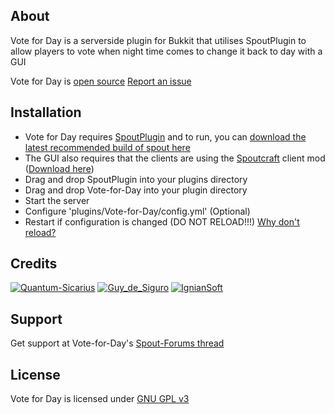 About
-----
Vote for Day is a serverside plugin for Bukkit that utilises SpoutPlugin to allow players to vote when night time comes to change it back to day with a GUI

Vote for Day is [open source][GitHub]
[Report an issue][Issues]

Installation
------------
* Vote for Day requires [SpoutPlugin][Spout Link] and to run, you can [download the latest recommended build of spout here][Spout RB]
* The GUI also requires that the clients are using the [Spoutcraft][Spout Link] client mod  ([Download here][Get Spout])
* Drag and drop SpoutPlugin into your plugins directory
* Drag and drop Vote-for-Day into your plugin directory
* Start the server
* Configure 'plugins/Vote-for-Day/config.yml' (Optional)
* Restart if configuration is changed (DO NOT RELOAD!!!) [Why don't reload?][Reload]

Credits
-------
[![Quantum-Sicarius](http://www.gravatar.com/avatar/cbcdbeb17461fb68c27befee29880127.png)](http://forums.spout.org/members/quantumsicarius.1017/)
[![Guy_de_Siguro](http://www.gravatar.com/avatar/7962fc6e594821902af1f0752f34bf48.png)](http://forums.spout.org/members/guy_de_siguro.2464/)
[![IgnianSoft](http://www.gravatar.com/avatar/d129648e9d32e32192659132b9811b8d.png)](http://software.ignian.com)

[Spout Wiki]: http://wiki.spout.org
[Spout Link]: http://spout.org
[Spout RB]: http://spout.in/plugin
[Get Spout]: http://get.spout.org
[Reload]: http://spout.in/reload
[License]: http://www.gnu.org/licenses/gpl.html
[Page]: http://forums.spout.org/threads/mech-fun-vote-for-day-v1-0-0-vote-for-the-sun-spn1100-cb1-2-5-r1-0.2574/
[GitHub]: https://github.com/Quantum-Sicarius-za-net/Vote-for-Day
[Issues]: https://github.com/Quantum-Sicarius-za-net/Vote-for-Day/issues

Support
-------
Get support at Vote-for-Day's [Spout-Forums thread][Page]

License
-------
Vote for Day is licensed under [GNU GPL v3][License]